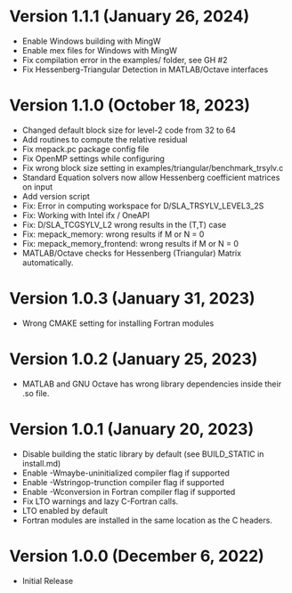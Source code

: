 Version 1.1.1 (January 26, 2024)
=================================

- Enable Windows building with MingW
- Enable mex files for Windows with MingW
- Fix compilation error in the examples/ folder, see GH #2
- Fix Hessenberg-Triangular Detection in MATLAB/Octave interfaces


Version 1.1.0 (October 18, 2023)
================================

- Changed default block size for level-2 code from 32 to 64
- Add routines to compute the relative residual
- Fix mepack.pc package config file
- Fix OpenMP settings while configuring
- Fix wrong block size setting in examples/triangular/benchmark_trsylv.c
- Standard Equation solvers now allow Hessenberg coefficient matrices on input
- Add version script
- Fix: Error in computing workspace for D/SLA_TRSYLV_LEVEL3_2S
- Fix: Working with Intel ifx / OneAPI
- Fix: D/SLA_TCGSYLV_L2 wrong results in the (T,T) case
- Fix: mepack_memory: wrong results if M or N = 0
- Fix: mepack_memory_frontend: wrong results if M or N = 0
- MATLAB/Octave checks for Hessenberg (Triangular) Matrix automatically.

Version 1.0.3 (January 31, 2023)
================================

- Wrong CMAKE setting for installing Fortran modules

Version 1.0.2 (January 25, 2023)
================================

- MATLAB and GNU Octave has wrong library dependencies inside their .so file.


Version 1.0.1 (January 20, 2023)
================================

- Disable building the static library by default (see BUILD_STATIC in
  install.md)
- Enable -Wmaybe-uninitialized compiler flag if supported
- Enable -Wstringop-trunction compiler flag if supported
- Enable -Wconversion in Fortran compiler flag if supported
- Fix LTO warnings and lazy C-Fortran calls.
- LTO enabled by default
- Fortran modules are installed in the same location as the C headers.

Version 1.0.0 (December 6, 2022)
================================

- Initial Release


